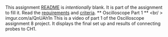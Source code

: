 This assignment [README](README.md) is _intentionally_ blank. It is part of the assignment to fill it. Read the [requirements](requirements.md) and [criteria](criteria.md).
** Oscilloscope Part 1 **
<br/ > imgur.com/a/QnUAh1n This is a video of part 1 of the Oscilloscope assignment 8 project. It displays the final set up and results of connecting probes to CH1.</br >
